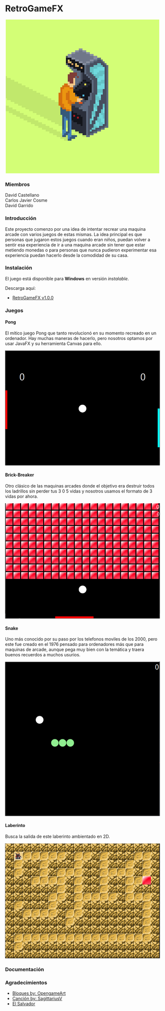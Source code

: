 # RetroGameFX
<p align="center"><img src="/Github_Images/Retrogifs-1.gif" width=""/></p>

### Miembros

David Castellano <br>
Carlos Javier Cosme <br>
David Garrido

### Introducción
Este proyecto comenzo por una idea de intentar recrear una maquina arcade con varios juegos de estas mismas. La idea principal es que personas que jugaron estos juegos cuando eran niños, puedan volver a sentir esa experiencia de ir a una maquina arcade sin tener que estar metiendo monedas o para personas que nunca pudieron experimentar esa experiencia puedan hacerlo desde la comodidad de su casa.

### Instalación
El juego está disponible para **Windows** en versión *instalable*.

Descarga aquí:

* [RetroGameFX v1.0.0]()


### Juegos

#### Pong
El mítico juego Pong que tanto revolucionó en su momento recreado en un ordenador. Hay muchas maneras de hacerlo, pero nosotros optamos por usar JavaFX y su herramienta Canvas para ello.

<p align="center"><img src="/Github_Images/Pong.PNG" width=""/></p>

#### Brick-Breaker
Otro clásico de las maquinas arcades donde el objetivo era destruir todos los ladrillos sin perder tus 3 0 5 vidas y nosotros usamos el formato de 3 vidas por ahora.

<p align="center"><img src="/Github_Images/BrickBreaker.PNG" width=""/></p>

#### Snake
Uno más conocido por su paso por los telefonos moviles de los 2000, pero este fue creado en el 1976 pensado para ordenadores más que para maquinas de arcade, aunque pega muy bien con la temática y traera buenos recuerdos a muchos usurios.

<p align="center"><img src="/Github_Images/snake.png" width=""/></p>

#### Laberinto
Busca la salida de este laberinto ambientado en 2D.

<p align="center"><img src="/Github_Images/Maze.PNG" width=""/></p>

### Documentación



### Agradecimientos

* [Bloques by: OpengameArt](https://opengameart.org/content/breakout-graphics)
* [Canción by: SagittariusV](https://www.youtube.com/c/SagittariusV/featured)
* [El Salvador](https://github.com/fvarrui)
